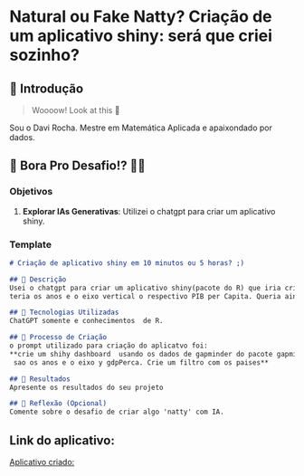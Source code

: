 # Natural ou Fake Natty? Criação de um aplicativo shiny: será que criei sozinho?

## 🚀 Introdução

> Woooow! Look at this 👀

Sou o Davi Rocha. Mestre em Matemática Aplicada e apaixondado por dados.

## 🎯 Bora Pro Desafio!? 💪🤓

### Objetivos

1. **Explorar IAs Generativas**: Utilizei o chatgpt para criar um aplicativo shiny. 


### Template

```markdown
# Criação de aplicativo shiny em 10 minutos ou 5 horas? ;)

## 📒 Descrição
Usei o chatgpt para criar um aplicativo shiny(pacote do R) que iria criar um gráfico de linha onde o eixo horizontal
teria os anos e o eixo vertical o respectivo PIB per Capita. Queria ainda um filtro para visualizar paises diferentes.

## 🤖 Tecnologias Utilizadas
ChatGPT somente e conhecimentos  de R.

## 🧐 Processo de Criação
o prompt utilizado para criação do aplicatvo foi:
**crie um shihy dashboard  usando os dados de gapminder do pacote gapminder,  criando um grafico de linha onde o eixo x
 sao os anos e o eixo y gdpPerca. Crie um filtro com os paises**

## 🚀 Resultados
Apresente os resultados do seu projeto

## 💭 Reflexão (Opcional)
Comente sobre o desafio de criar algo 'natty' com IA.
```



## Link do aplicativo:

[Aplicativo criado:](https://davirochasilva.shinyapps.io/projeto_dio_shinny/)

